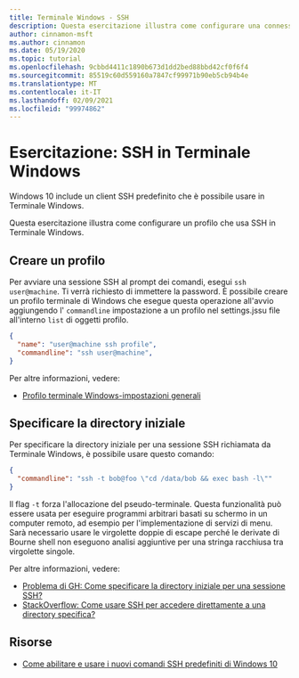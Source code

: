 ```yaml
---
title: Terminale Windows - SSH
description: Questa esercitazione illustra come configurare una connessione SSH in Terminale Windows.
author: cinnamon-msft
ms.author: cinnamon
ms.date: 05/19/2020
ms.topic: tutorial
ms.openlocfilehash: 9cbbd4411c1890b673d1dd2bed88bbd42cf0f6f4
ms.sourcegitcommit: 85519c60d559160a7847cf99971b90eb5cb94b4e
ms.translationtype: MT
ms.contentlocale: it-IT
ms.lasthandoff: 02/09/2021
ms.locfileid: "99974862"
---
```

# <a name="tutorial-ssh-in-windows-terminal"></a>Esercitazione: SSH in Terminale Windows

Windows 10 include un client SSH predefinito che è possibile usare in Terminale Windows.

Questa esercitazione illustra come configurare un profilo che usa SSH in Terminale Windows.

## <a name="create-a-profile"></a>Creare un profilo

Per avviare una sessione SSH al prompt dei comandi, esegui `ssh user@machine`. Ti verrà richiesto di immettere la password. È possibile creare un profilo terminale di Windows che esegue questa operazione all'avvio aggiungendo l' `commandline` impostazione a un profilo nel settings.jssu file all'interno `list` di oggetti profilo.

```json
{
  "name": "user@machine ssh profile",
  "commandline": "ssh user@machine",
}
```

Per altre informazioni, vedere:

* [Profilo terminale Windows-impostazioni generali](./../customize-settings/profile-general.md)

## <a name="specify-starting-directory"></a>Specificare la directory iniziale

Per specificare la directory iniziale per una sessione SSH richiamata da Terminale Windows, è possibile usare questo comando:

```json
{
  "commandline": "ssh -t bob@foo \"cd /data/bob && exec bash -l\""
}
```

Il flag `-t` forza l'allocazione del pseudo-terminale. Questa funzionalità può essere usata per eseguire programmi arbitrari basati su schermo in un computer remoto, ad esempio per l'implementazione di servizi di menu. Sarà necessario usare le virgolette doppie di escape perché le derivate di Bourne shell non eseguono analisi aggiuntive per una stringa racchiusa tra virgolette singole.

Per altre informazioni, vedere:

* [Problema di GH: Come specificare la directory iniziale per una sessione SSH?](https://github.com/MicrosoftDocs/terminal/issues/25)
* [StackOverflow: Come usare SSH per accedere direttamente a una directory specifica?](https://stackoverflow.com/questions/626533/how-can-i-ssh-directly-to-a-particular-directory)

## <a name="resources"></a>Risorse

* [Come abilitare e usare i nuovi comandi SSH predefiniti di Windows 10](https://www.howtogeek.com/336775/how-to-enable-and-use-windows-10s-built-in-ssh-commands/)

